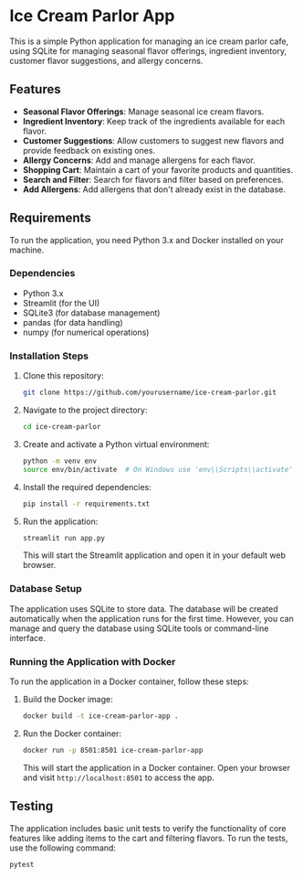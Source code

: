 # Ice Cream Parlor App

This is a simple Python application for managing an ice cream parlor cafe, using SQLite for managing seasonal flavor offerings, ingredient inventory, customer flavor suggestions, and allergy concerns.

## Features

- **Seasonal Flavor Offerings**: Manage seasonal ice cream flavors.
- **Ingredient Inventory**: Keep track of the ingredients available for each flavor.
- **Customer Suggestions**: Allow customers to suggest new flavors and provide feedback on existing ones.
- **Allergy Concerns**: Add and manage allergens for each flavor.
- **Shopping Cart**: Maintain a cart of your favorite products and quantities.
- **Search and Filter**: Search for flavors and filter based on preferences.
- **Add Allergens**: Add allergens that don't already exist in the database.

## Requirements

To run the application, you need Python 3.x and Docker installed on your machine.

### Dependencies

- Python 3.x
- Streamlit (for the UI)
- SQLite3 (for database management)
- pandas (for data handling)
- numpy (for numerical operations)

### Installation Steps

1. Clone this repository:

    ```bash
    git clone https://github.com/yourusername/ice-cream-parlor.git
    ```

2. Navigate to the project directory:

    ```bash
    cd ice-cream-parlor
    ```

3. Create and activate a Python virtual environment:

    ```bash
    python -m venv env
    source env/bin/activate  # On Windows use 'env\\Scripts\\activate'
    ```

4. Install the required dependencies:

    ```bash
    pip install -r requirements.txt
    ```

5. Run the application:

    ```bash
    streamlit run app.py
    ```

   This will start the Streamlit application and open it in your default web browser.

### Database Setup

The application uses SQLite to store data. The database will be created automatically when the application runs for the first time. However, you can manage and query the database using SQLite tools or command-line interface.

### Running the Application with Docker

To run the application in a Docker container, follow these steps:

1. Build the Docker image:

    ```bash
    docker build -t ice-cream-parlor-app .
    ```

2. Run the Docker container:

    ```bash
    docker run -p 8501:8501 ice-cream-parlor-app
    ```

   This will start the application in a Docker container. Open your browser and visit `http://localhost:8501` to access the app.

## Testing

The application includes basic unit tests to verify the functionality of core features like adding items to the cart and filtering flavors. To run the tests, use the following command:

```bash
pytest
